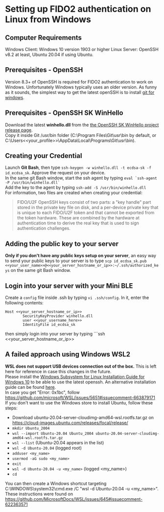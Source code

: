 # Setting up FIDO2 authentication on Linux from Windows

## Computer Requirements
Windows Client: Windows 10 version 1903 or higher
Linux Server: OpenSSH v8.2 at least, Ubuntu 20.04 if using Ubuntu.

## Prerequisites - OpenSSH
Version 8.3+ of OpenSSH is required for FIDO2 authentication to work on Windows. Unfortunately Windows typically uses an older version.  As funny as it sounds, the simplest way to get the latest openSSH is to install <a href="https://git-scm.com/download/win">git for windows</a>.

## Prerequisites - OpenSSH SK WinHello
Download the latest **winhello.dll** from the <a href="https://github.com/tavrez/openssh-sk-winhello/releases">the OpenSSH SK WinHello project release page</a>.  
Copy it inside Git /usr/bin folder (C:\Program Files\Git\usr\bin by default, or C:\Users\<<your_profile>>\AppData\Local\Programs\Git\usr\bin).  

## Creating your Credential
Launch **Git Bash**, then type ```ssh-keygen -w winhello.dll -t ecdsa-sk -f id_ecdsa_sk```. Approve the request on your device.  
In the same git Bash window, start the ssh agent by typing ```eval `ssh-agent -P /usr/bin/winhello.dll` ```  
Add the key to the agent by typing ```ssh-add -S /usr/bin/winhello.dll```  
For information, two files are created when creating your credential:  
> FIDO/U2F OpenSSH keys consist of two parts: a "key handle" part stored in the private key file on disk, and a per-device private key that is unique to each FIDO/U2F token and that cannot be exported from the token hardware. These are combined by the hardware at authentication time to derive the real key that is used to sign authentication challenges.

## Adding the public key to your server
**Only if you don't have any public keys setup on your server**, an easy way to send your public keys to your server is to type ```scp id_ecdsa_sk.pub <<your_user_name>>@<<your_server_hostname_or_ip>>:~/.ssh/authorized_keys``` on the same git Bash window.

## Login into your server with your Mini BLE
Create a ```config``` file inside .ssh by typing ```vi .ssh/config```. In it, enter the following contents:
```
Host <<your_server_hostname_or_ip>>
        SecurityKeyProvider winhello.dll
        user <<your_username_here>>
        IdentityFile id_ecdsa_sk
```
then simply login into your server by typing ```ssh <<your_server_hostname_or_ip>>


## A failed approach using Windows WSL2
**WSL does not support USB devices connection out of the box.** This is left here for reference in case this changes in the future.  
Please install the <a href="https://docs.microsoft.com/en-us/windows/wsl/install-win10">Windows Subsystem for Linux Installation Guide for Windows 10</a> to be able to use the latest openssh. An alternative installation guide can be found <a href="https://ubuntu.com/blog/ubuntu-on-wsl-2-is-generally-available">here</a>.  
In case you get "Error: 0x1bc", follow https://github.com/microsoft/WSL/issues/5651#issuecomment-663879171  
If you don't want to use the Windows store to install Ubuntu, follow these steps:
- Download ubuntu-20.04-server-cloudimg-amd64-wsl.rootfs.tar.gz on https://cloud-images.ubuntu.com/releases/focal/release/
- ```mkdir Ubuntu_2004```
- ```wsl --import Ubuntu-20.04 Ubuntu_2004 ubuntu-20.04-server-cloudimg-amd64-wsl.rootfs.tar.gz```
- ```wsl --list``` (Ubuntu-20.04 appears in the list)
- ```wsl -d Ubuntu-20.04``` (logged root)
- ```adduser <my_name>```
- ```usermod -aG sudo <my_name>```
- ```exit```
- ```wsl -d Ubuntu-20.04 -u <my_name>``` (logged <my_name>)
- ```cd```

You can then create a Windows shortcut targeting C:\WINDOWS\system32\cmd.exe /C "wsl -d Ubuntu-20.04 -u <my_name>".  
These instructions were found on https://github.com/MicrosoftDocs/WSL/issues/645#issuecomment-622363571
